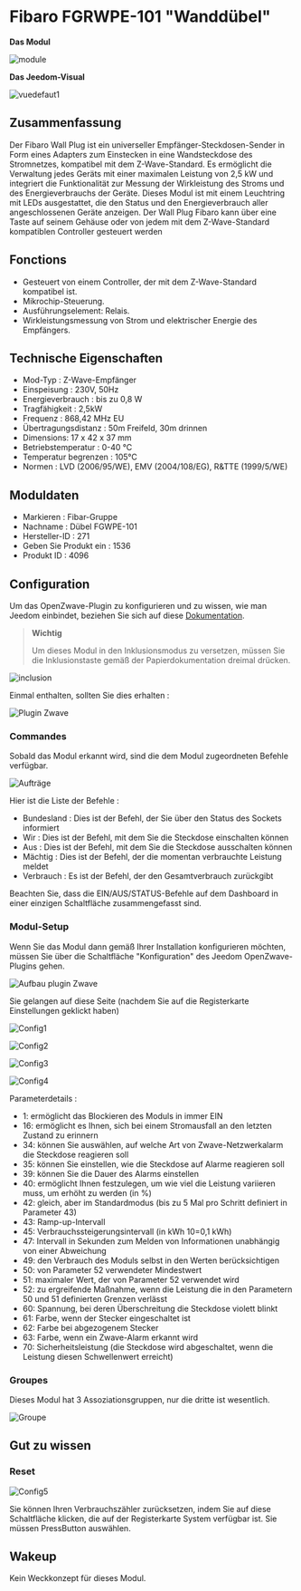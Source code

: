 # Fibaro FGRWPE-101 "Wanddübel"

**Das Modul**

![module](images/fibaro.fgwpe101/module.jpg)

**Das Jeedom-Visual**

![vuedefaut1](images/fibaro.fgwpe101/vuedefaut1.jpg)

## Zusammenfassung

Der Fibaro Wall Plug ist ein universeller Empfänger-Steckdosen-Sender in Form eines Adapters zum Einstecken in eine Wandsteckdose des Stromnetzes, kompatibel mit dem Z-Wave-Standard. Es ermöglicht die Verwaltung jedes Geräts mit einer maximalen Leistung von 2,5 kW und integriert die Funktionalität zur Messung der Wirkleistung des Stroms und des Energieverbrauchs der Geräte. Dieses Modul ist mit einem Leuchtring mit LEDs ausgestattet, die den Status und den Energieverbrauch aller angeschlossenen Geräte anzeigen. Der Wall Plug Fibaro kann über eine Taste auf seinem Gehäuse oder von jedem mit dem Z-Wave-Standard kompatiblen Controller gesteuert werden

## Fonctions

-   Gesteuert von einem Controller, der mit dem Z-Wave-Standard kompatibel ist.
-   Mikrochip-Steuerung.
-   Ausführungselement: Relais.
-   Wirkleistungsmessung von Strom und elektrischer Energie des Empfängers.

## Technische Eigenschaften

-   Mod-Typ : Z-Wave-Empfänger
-   Einspeisung : 230V, 50Hz
-   Energieverbrauch : bis zu 0,8 W
-   Tragfähigkeit : 2,5kW
-   Frequenz : 868,42 MHz EU
-   Übertragungsdistanz : 50m Freifeld, 30m drinnen
-   Dimensions: 17 x 42 x 37 mm
-   Betriebstemperatur : 0-40 °C
-   Temperatur begrenzen : 105°C
-   Normen : LVD (2006/95/WE), EMV (2004/108/EG), R&TTE (1999/5/WE)

## Moduldaten

-   Markieren : Fibar-Gruppe
-   Nachname : Dübel FGWPE-101
-   Hersteller-ID : 271
-   Geben Sie Produkt ein : 1536
-   Produkt ID : 4096

## Configuration

Um das OpenZwave-Plugin zu konfigurieren und zu wissen, wie man Jeedom einbindet, beziehen Sie sich auf diese [Dokumentation](https://doc.jeedom.com/de_DE/plugins/automation%20protocol/openzwave/).

> **Wichtig**
>
> Um dieses Modul in den Inklusionsmodus zu versetzen, müssen Sie die Inklusionstaste gemäß der Papierdokumentation dreimal drücken.

![inclusion](images/fibaro.fgwpe101/inclusion.jpg)

Einmal enthalten, sollten Sie dies erhalten :

![Plugin Zwave](images/fibaro.fgwpe101/information.jpg)

### Commandes

Sobald das Modul erkannt wird, sind die dem Modul zugeordneten Befehle verfügbar.

![Aufträge](images/fibaro.fgwpe101/commandes.jpg)

Hier ist die Liste der Befehle :

-   Bundesland : Dies ist der Befehl, der Sie über den Status des Sockets informiert
-   Wir : Dies ist der Befehl, mit dem Sie die Steckdose einschalten können
-   Aus : Dies ist der Befehl, mit dem Sie die Steckdose ausschalten können
-   Mächtig : Dies ist der Befehl, der die momentan verbrauchte Leistung meldet
-   Verbrauch : Es ist der Befehl, der den Gesamtverbrauch zurückgibt

Beachten Sie, dass die EIN/AUS/STATUS-Befehle auf dem Dashboard in einer einzigen Schaltfläche zusammengefasst sind.

### Modul-Setup

Wenn Sie das Modul dann gemäß Ihrer Installation konfigurieren möchten, müssen Sie über die Schaltfläche "Konfiguration" des Jeedom OpenZwave-Plugins gehen.

![Aufbau plugin Zwave](images/plugin/bouton_configuration.jpg)

Sie gelangen auf diese Seite (nachdem Sie auf die Registerkarte Einstellungen geklickt haben)

![Config1](images/fibaro.fgwpe101/config1.jpg)

![Config2](images/fibaro.fgwpe101/config2.jpg)

![Config3](images/fibaro.fgwpe101/config3.jpg)

![Config4](images/fibaro.fgwpe101/config4.jpg)

Parameterdetails :

-   1: ermöglicht das Blockieren des Moduls in immer EIN
-   16: ermöglicht es Ihnen, sich bei einem Stromausfall an den letzten Zustand zu erinnern
-   34: können Sie auswählen, auf welche Art von Zwave-Netzwerkalarm die Steckdose reagieren soll
-   35: können Sie einstellen, wie die Steckdose auf Alarme reagieren soll
-   39: können Sie die Dauer des Alarms einstellen
-   40: ermöglicht Ihnen festzulegen, um wie viel die Leistung variieren muss, um erhöht zu werden (in %)
-   42: gleich, aber im Standardmodus (bis zu 5 Mal pro Schritt definiert in Parameter 43)
-   43: Ramp-up-Intervall
-   45: Verbrauchssteigerungsintervall (in kWh 10=0,1 kWh)
-   47: Intervall in Sekunden zum Melden von Informationen unabhängig von einer Abweichung
-   49: den Verbrauch des Moduls selbst in den Werten berücksichtigen
-   50: von Parameter 52 verwendeter Mindestwert
-   51: maximaler Wert, der von Parameter 52 verwendet wird
-   52: zu ergreifende Maßnahme, wenn die Leistung die in den Parametern 50 und 51 definierten Grenzen verlässt
-   60: Spannung, bei deren Überschreitung die Steckdose violett blinkt
-   61: Farbe, wenn der Stecker eingeschaltet ist
-   62: Farbe bei abgezogenem Stecker
-   63: Farbe, wenn ein Zwave-Alarm erkannt wird
-   70: Sicherheitsleistung (die Steckdose wird abgeschaltet, wenn die Leistung diesen Schwellenwert erreicht)

### Groupes

Dieses Modul hat 3 Assoziationsgruppen, nur die dritte ist wesentlich.

![Groupe](images/fibaro.fgwpe101/groupe.jpg)

## Gut zu wissen

### Reset

![Config5](images/fibaro.fgwpe101/config5.jpg)

Sie können Ihren Verbrauchszähler zurücksetzen, indem Sie auf diese Schaltfläche klicken, die auf der Registerkarte System verfügbar ist. Sie müssen PressButton auswählen.

## Wakeup

Kein Weckkonzept für dieses Modul.
